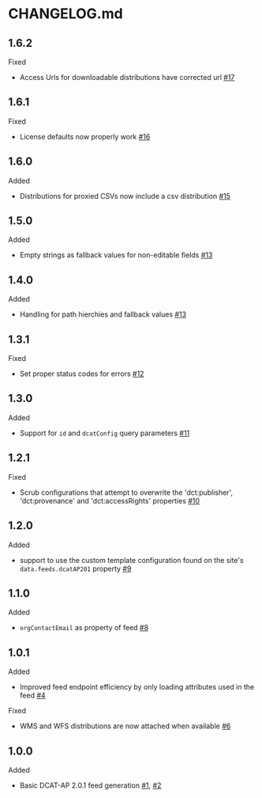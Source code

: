 # CHANGELOG.md

## 1.6.2
Fixed
- Access Urls for downloadable distributions have corrected url [#17](https://github.com/koopjs/koop-output-dcat-ap-201/pull/17)

## 1.6.1
Fixed
- License defaults now properly work [#16](https://github.com/koopjs/koop-output-dcat-ap-201/pull/16)

## 1.6.0
Added
- Distributions for proxied CSVs now include a csv distribution [#15](https://github.com/koopjs/koop-output-dcat-ap-201/pull/15)

## 1.5.0
Added
- Empty strings as fallback values for non-editable fields [#13](https://github.com/koopjs/koop-output-dcat-ap-201/pull/14)

## 1.4.0
Added
- Handling for path hierchies and fallback values [#13](https://github.com/koopjs/koop-output-dcat-ap-201/pull/13)

## 1.3.1
Fixed
- Set proper status codes for errors [#12](https://github.com/koopjs/koop-output-dcat-ap-201/pull/12)

## 1.3.0
Added
- Support for `id` and `dcatConfig` query parameters [#11](https://github.com/koopjs/koop-output-dcat-ap-201/pull/11)

## 1.2.1

Fixed
- Scrub configurations that attempt to overwrite the 'dct:publisher', 'dct:provenance' and 'dct:accessRights' properties [#10](https://github.com/koopjs/koop-output-dcat-ap-201/pull/10)

## 1.2.0

Added
- support to use the custom template configuration found on the site's `data.feeds.dcatAP201` property [#9](https://github.com/koopjs/koop-output-dcat-ap-201/pull/9)

## 1.1.0

Added
- `orgContactEmail` as property of feed [#8](https://github.com/koopjs/koop-output-dcat-ap-201/pull/8)

## 1.0.1

Added
- Improved feed endpoint efficiency by only loading attributes used in the feed [#4](https://github.com/koopjs/koop-output-dcat-ap-201/pull/4)

Fixed
- WMS and WFS distributions are now attached when available [#6](https://github.com/koopjs/koop-output-dcat-ap-201/pull/6)

## 1.0.0

Added
- Basic DCAT-AP 2.0.1 feed generation [#1](https://github.com/koopjs/koop-output-dcat-ap-201/pull/1), [#2](https://github.com/koopjs/koop-output-dcat-ap-201/pull/2)